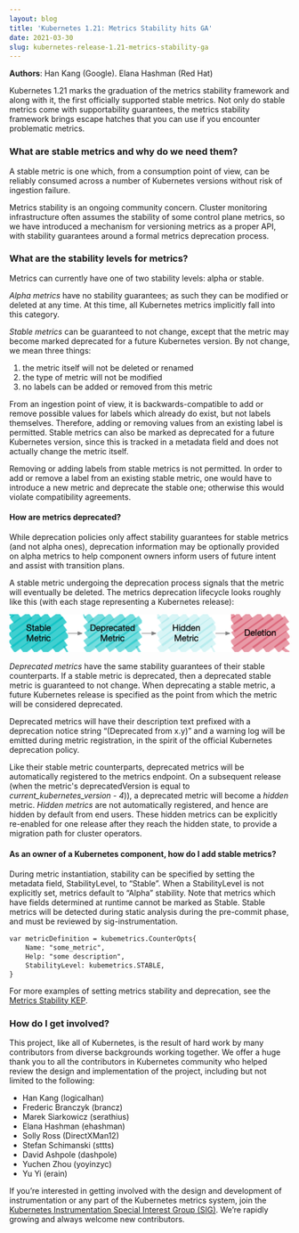```yaml
---
layout: blog
title: 'Kubernetes 1.21: Metrics Stability hits GA'
date: 2021-03-30
slug: kubernetes-release-1.21-metrics-stability-ga
---
```


**Authors**: Han Kang (Google). Elana Hashman (Red Hat)

Kubernetes 1.21 marks the graduation of the metrics stability framework and along with it, the first officially supported stable metrics. Not only do stable metrics come with supportability guarantees, the metrics stability framework brings escape hatches that you can use if you encounter problematic metrics.

### What are stable metrics and why do we need them?
A stable metric is one which, from a consumption point of view, can be reliably consumed across a number of Kubernetes versions without risk of ingestion failure.

Metrics stability is an ongoing community concern. Cluster monitoring infrastructure often assumes the stability of some control plane metrics, so we have introduced a mechanism for versioning metrics as a proper API, with stability guarantees around a formal metrics deprecation process.

### What are the stability levels for metrics?

Metrics can currently have one of two stability levels: alpha or stable.

_Alpha metrics_ have no stability guarantees; as such they can be modified or deleted at any time. At this time, all Kubernetes metrics implicitly fall into this category.

_Stable metrics_ can be guaranteed to not change, except that the metric may become marked deprecated for a future Kubernetes version. By not change, we mean three things:

1. the metric itself will not be deleted or renamed
2. the type of metric will not be modified
3. no labels can be added or removed from this metric

From an ingestion point of view, it is backwards-compatible to add or remove possible values for labels which already do exist, but not labels themselves. Therefore, adding or removing values from an existing label is permitted. Stable metrics can also be marked as deprecated for a future Kubernetes version, since this is tracked in a metadata field and does not actually change the metric itself.

Removing or adding labels from stable metrics is not permitted. In order to add or remove a label from an existing stable metric, one would have to introduce a new metric and deprecate the stable one; otherwise this would violate compatibility agreements.


#### How are metrics deprecated?

While deprecation policies only affect stability guarantees for stable metrics (and not alpha ones), deprecation information may be optionally provided on alpha metrics to help component owners inform users of future intent and assist with transition plans.

A stable metric undergoing the deprecation process signals that the metric will eventually be deleted. The metrics deprecation lifecycle looks roughly like this (with each stage representing a Kubernetes release):

![Stable metric → Deprecated metric → Hidden metric → Deletion](lifecycle-metric.png)

_Deprecated metrics_ have the same stability guarantees of their stable counterparts. If a stable metric is deprecated, then a deprecated stable metric is guaranteed to not change. When deprecating a stable metric, a future Kubernetes release is specified as the point from which the metric will be considered deprecated.

Deprecated metrics will have their description text prefixed with a deprecation notice string “(Deprecated from x.y)” and a warning log will be emitted during metric registration, in the spirit of the official Kubernetes deprecation policy.

Like their stable metric counterparts, deprecated metrics will be automatically registered to the metrics endpoint. On a subsequent release (when the metric's deprecatedVersion is equal to _current\_kubernetes\_version - 4_)), a deprecated metric will become a _hidden_ metric. _Hidden metrics_ are not automatically registered, and hence are hidden by default from end users. These hidden metrics can be explicitly re-enabled for one release after they reach the hidden state, to provide a migration path for cluster operators.


#### As an owner of a Kubernetes component, how do I add stable metrics?

During metric instantiation, stability can be specified by setting the metadata field, StabilityLevel, to “Stable”. When a StabilityLevel is not explicitly set, metrics default to “Alpha” stability. Note that metrics which have fields determined at runtime cannot be marked as Stable. Stable metrics will be detected during static analysis during the pre-commit phase, and must be reviewed by sig-instrumentation.

```golang
var metricDefinition = kubemetrics.CounterOpts{
    Name: "some_metric",
    Help: "some description",
    StabilityLevel: kubemetrics.STABLE,
}
```
For more examples of setting metrics stability and deprecation, see the [Metrics Stability KEP](http://bit.ly/metrics-stability).


### How do I get involved?

This project, like all of Kubernetes, is the result of hard work by many contributors from diverse backgrounds working together.
We offer a huge thank you to all the contributors in Kubernetes community who helped review the design and implementation of the project, including but not limited to the following:

- Han Kang (logicalhan)
- Frederic Branczyk (brancz)
- Marek Siarkowicz (serathius)
- Elana Hashman (ehashman)
- Solly Ross (DirectXMan12)
- Stefan Schimanski (sttts)
- David Ashpole (dashpole)
- Yuchen Zhou (yoyinzyc)
- Yu Yi (erain)

If you’re interested in getting involved with the design and development of instrumentation or any part of the Kubernetes metrics system, join the [Kubernetes Instrumentation Special Interest Group (SIG)](https://github.com/kubernetes/community/tree/master/sig-instrumentation). We’re rapidly growing and always welcome new contributors.
